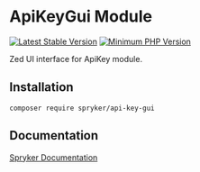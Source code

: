 # ApiKeyGui Module
[![Latest Stable Version](https://poser.pugx.org/spryker/api-key-gui/v/stable.svg)](https://packagist.org/packages/spryker/api-key-gui)
[![Minimum PHP Version](https://img.shields.io/badge/php-%3E%3D%208.1-8892BF.svg)](https://php.net/)

Zed UI interface for ApiKey module.

## Installation

```
composer require spryker/api-key-gui
```

## Documentation

[Spryker Documentation](https://docs.spryker.com)
